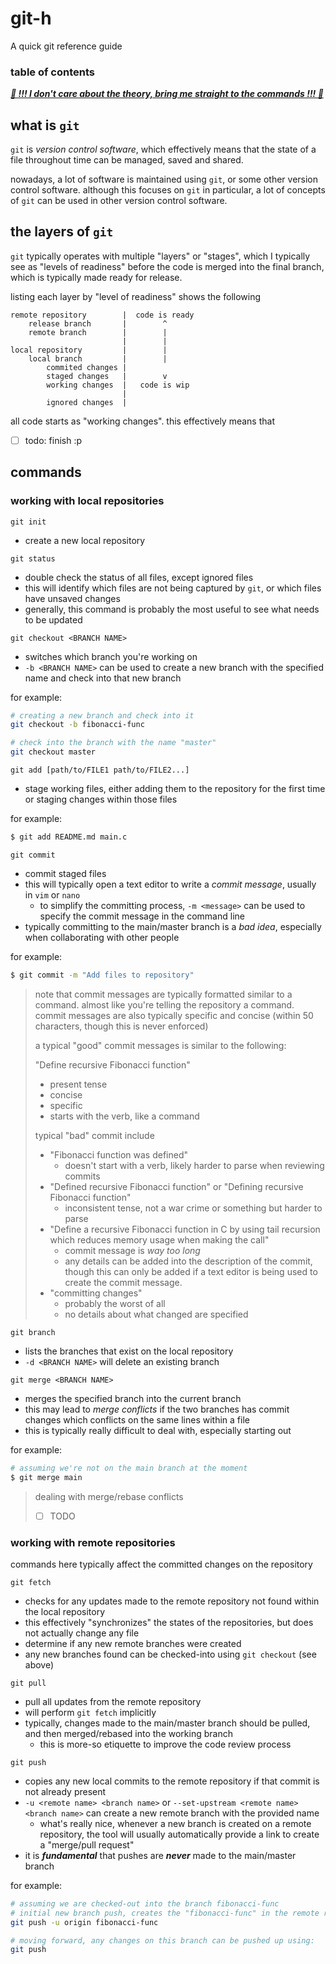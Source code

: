 # git-h
A quick git reference guide

### table of contents

[***🚨 !!! I don't care about the theory, bring me straight to the commands !!! 🚨***](#commands)

## what is `git`

`git` is _version control software_, which effectively means that the state of a
file throughout time can be managed, saved and shared.

nowadays, a lot of software is maintained using `git`, or some other version
control software. although this focuses on `git` in particular, a lot of
concepts of `git` can be used in other version control software.

## the layers of `git`

`git` typically operates with multiple "layers" or "stages", which I typically
see as "levels of readiness" before the code is merged into the final branch,
which is typically made ready for release.

listing each layer by "level of readiness" shows the following

```
remote repository        |  code is ready
    release branch       |        ^
    remote branch        |        |
                         |        |
local repository         |        |
    local branch         |        |
        commited changes |
        staged changes   |        v
        working changes  |   code is wip
                         |
        ignored changes  |
```

all code starts as "working changes". this effectively means that

- [ ] todo: finish :p

## commands

### working with local repositories

`git init`

- create a new local repository

`git status`

- double check the status of all files, except ignored files
- this will identify which files are not being captured by `git`, or which files
  have unsaved changes
- generally, this command is probably the most useful to see what needs to be
  updated

`git checkout <BRANCH NAME>`

- switches which branch you're working on
- `-b <BRANCH NAME>` can be used to create a new branch with the specified name
  and check into that new branch

for example:

```sh
# creating a new branch and check into it
git checkout -b fibonacci-func

# check into the branch with the name "master"
git checkout master
```

`git add [path/to/FILE1 path/to/FILE2...]`

- stage working files, either adding them to the repository for the first time
  or staging changes within those files

for example:

```sh
$ git add README.md main.c
```

`git commit`

- commit staged files
- this will typically open a text editor to write a _commit message_,
  usually in `vim` or `nano`
  - to simplify the committing process, `-m <message>` can be used to
    specify the commit message in the command line
- typically committing to the main/master branch is a _bad idea_, especially
  when collaborating with other people

for example:

```sh
$ git commit -m "Add files to repository"
```

> note that commit messages are typically formatted similar to a command. almost
> like you're telling the repository a command. commit messages are also
> typically specific and concise (within 50 characters, though this is never
> enforced)
>
> a typical "good" commit messages is similar to the following:
>
> "Define recursive Fibonacci function"
>
> - present tense
> - concise
> - specific
> - starts with the verb, like a command
>
> typical "bad" commit include
>
> - "Fibonacci function was defined"
>   - doesn't start with a verb, likely harder to parse when reviewing commits
> - "Defined recursive Fibonacci function" or "Defining recursive Fibonacci
>   function"
>   - inconsistent tense, not a war crime or something but harder to parse
> - "Define a recursive Fibonacci function in C by using tail recursion which
>   reduces memory usage when making the call"
>   - commit message is _way too long_
>   - any details can be added into the description of the commit, though this
>     can only be added if a text editor is being used to create the commit
>     message.
> - "committing changes"
>   - probably the worst of all
>   - no details about what changed are specified

`git branch`

- lists the branches that exist on the local repository
- `-d <BRANCH NAME>` will delete an existing branch

`git merge <BRANCH NAME>`

- merges the specified branch into the current branch
- this may lead to _merge conflicts_ if the two branches has commit changes
  which conflicts on the same lines within a file
- this is typically really difficult to deal with, especially starting out

for example:

```sh
# assuming we're not on the main branch at the moment
$ git merge main
```

> dealing with merge/rebase conflicts
>
> - [ ] TODO

### working with remote repositories

commands here typically affect the committed changes on the repository

`git fetch`

- checks for any updates made to the remote repository not found within the
  local repository
- this effectively "synchronizes" the states of the repositories, but does
  not actually change any file
- determine if any new remote branches were created
- any new branches found can be checked-into using `git checkout` (see above)

`git pull`

- pull all updates from the remote repository
- will perform `git fetch` implicitly
- typically, changes made to the main/master branch should be pulled, and then
  merged/rebased into the working branch
  - this is more-so etiquette to improve the code review process

`git push`

- copies any new local commits to the remote repository if that commit is not
  already present
- `-u <remote name> <branch name>` or `--set-upstream <remote name> <branch name>`
  can create a new remote branch with the provided name
  - what's really nice, whenever a new branch is created on a remote repository,
    the tool will usually automatically provide a link to create a "merge/pull
    request"
- it is ***fundamental*** that pushes are ***never*** made to the main/master
  branch

for example:

```sh
# assuming we are checked-out into the branch fibonacci-func
# initial new branch push, creates the "fibonacci-func" in the remote repository
git push -u origin fibonacci-func

# moving forward, any changes on this branch can be pushed up using:
git push
```
